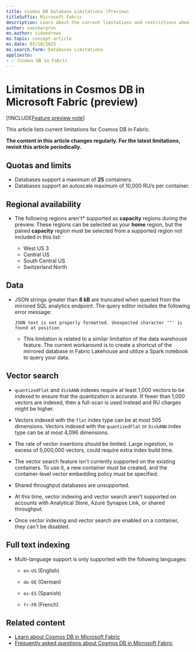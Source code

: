 ```yaml
---
title: Cosmos DB Database Limitations (Preview)
titleSuffix: Microsoft Fabric
description: Learn about the current limitations and restrictions when using Cosmos DB databases in Microsoft Fabric during the preview phase.
author: seesharprun
ms.author: sidandrews
ms.topic: concept-article
ms.date: 07/10/2025
ms.search.form: Databases Limitations
appliesto:
- ✅ Cosmos DB in Fabric
---
```


# Limitations in Cosmos DB in Microsoft Fabric (preview)

[!INCLUDE[Feature preview note](../../includes/feature-preview-note.md)]

This article lists current limitations for Cosmos DB in Fabric.

**The content in this article changes regularly. For the latest limitations, revisit this article periodically.**

## Quotas and limits

- Databases support a maximum of **25** containers.
- Databases support an autoscale maximum of 10,000 RU/s per container.

## Regional availability

- The following regions aren't* supported as **capacity** regions during the preview. These regions can be selected as your **home** region, but the paired **capacity** region must be selected from a supported region not included in this list:

  - West US 3
  - Central US
  - South Central US
  - Switzerland North

## Data

- JSON strings greater than **8 kB** are truncated when queried from the mirrored SQL analytics endpoint. The query editor includes the following error message:

  ```output
  JSON text is not properly formatted. Unexpected character '"' is found at position  
  ```

  - This limitation is related to a similar limitation of the data warehouse feature. The current workaround is to create a shortcut of the mirrored database in Fabric Lakehouse and utilize a Spark notebook to query your data.

## Vector search

- `quantizedFlat` and `diskANN` indexes require at least 1,000 vectors to be indexed to ensure that the quantization is accurate. If fewer than 1,000 vectors are indexed, then a full-scan is used instead and RU charges might be higher.

- Vectors indexed with the `flat` index type can be at most 505 dimensions. Vectors indexed with the `quantizedFlat` or `DiskANN` index type can be at most 4,096 dimensions.

- The rate of vector insertions should be limited. Large ingestion, in excess of 5,000,000 vectors, could require extra index build time.

- The vector search feature isn't currently supported on the existing containers. To use it, a new container must be created, and the container-level vector embedding policy must be specified.

- Shared throughput databases are unsupported.

- At this time, vector indexing and vector search aren't supported on accounts with Analytical Store, Azure Synapse Link, or shared throughput.

- Once vector indexing and vector search are enabled on a container, they can't be disabled.

## Full text indexing

- Multi-language support is only supported with the following languages:

  - `en-US` (English)
  
  - `de-DE` (German)
  
  - `es-ES` (Spanish)
  
  - `fr-FR` (French)

## Related content

- [Learn about Cosmos DB in Microsoft Fabric](overview.md)
- [Frequently asked questions about Cosmos DB in Microsoft Fabric](faq.yml)
